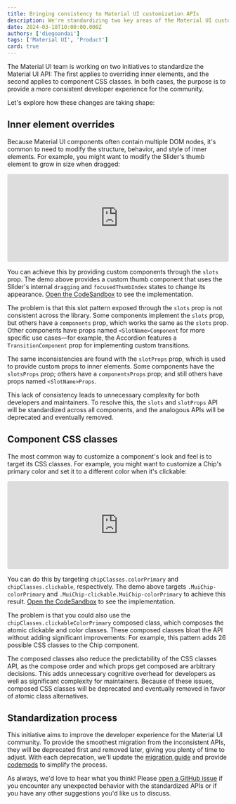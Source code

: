 ```yaml
---
title: Bringing consistency to Material UI customization APIs
description: We're standardizing two key areas of the Material UI customization APIs to reduce complexity and cognitive overhead. Read on to learn what's changing.
date: 2024-03-18T10:00:00.000Z
authors: ['diegoandai']
tags: ['Material UI', 'Product']
card: true
---
```


The Material UI team is working on two initiatives to standardize the Material UI API: The first applies to overriding inner elements, and the second applies to component CSS classes.
In both cases, the purpose is to provide a more consistent developer experience for the community.

Let's explore how these changes are taking shape:

## Inner element overrides

Because Material UI components often contain multiple DOM nodes, it's common to need to modify the structure, behavior, and style of inner elements.
For example, you might want to modify the Slider's thumb element to grow in size when dragged:

<iframe src="https://codesandbox.io/embed/nw34ry?view=Editor+%2B+Preview&module=%2Fsrc%2FDemo.tsx&hidenavigation=1"
     style="width:100%; height: 200px; border:0; border-radius: 4px; overflow:hidden;"
     title="blog/material-ui-early-2024-standardization/slider-slots-example"
     allow="accelerometer; ambient-light-sensor; camera; encrypted-media; geolocation; gyroscope; hid; microphone; midi; payment; usb; vr; xr-spatial-tracking"
     sandbox="allow-forms allow-modals allow-popups allow-presentation allow-same-origin allow-scripts"
   ></iframe>

You can achieve this by providing custom components through the `slots` prop.
The demo above provides a custom thumb component that uses the Slider's internal `dragging` and `focusedThumbIndex` states to change its appearance.
[Open the CodeSandbox](https://codesandbox.io/p/sandbox/blog-material-ui-early-2024-deprecations-slider-slots-example-nw34ry?file=%2Fsrc%2FDemo.tsx) to see the implementation.

The problem is that this slot pattern exposed through the `slots` prop is not consistent across the library.
Some components implement the `slots` prop, but others have a `components` prop, which works the same as the `slots` prop.
Other components have props named `<SlotName>Component` for more specific use cases—for example, the Accordion features a `TransitionComponent` prop for implementing custom transitions.

The same inconsistencies are found with the `slotProps` prop, which is used to provide custom props to inner elements.
Some components have the `slotsProps` prop; others have a `componentsProps` prop; and still others have props named `<SlotName>Props`.

This lack of consistency leads to unnecessary complexity for both developers and maintainers.
To resolve this, the `slots` and `slotProps` API will be standardized across all components, and the analogous APIs will be deprecated and eventually removed.

## Component CSS classes

The most common way to customize a component's look and feel is to target its CSS classes.
For example, you might want to customize a Chip's primary color and set it to a different color when it's clickable:

<iframe src="https://codesandbox.io/embed/d7xqr6?view=Editor+%2B+Preview&module=%2Fsrc%2FDemo.tsx&hidenavigation=1"
     style="width:100%; height: 200px; border:0; border-radius: 4px; overflow:hidden;"
     title="blog/material-ui-early-2024-standardization/chip-classes-example"
     allow="accelerometer; ambient-light-sensor; camera; encrypted-media; geolocation; gyroscope; hid; microphone; midi; payment; usb; vr; xr-spatial-tracking"
     sandbox="allow-forms allow-modals allow-popups allow-presentation allow-same-origin allow-scripts"
   ></iframe>

You can do this by targeting `chipClasses.colorPrimary` and `chipClasses.clickable`, respectively.
The demo above targets `.MuiChip-colorPrimary` and `.MuiChip-clickable.MuiChip-colorPrimary` to achieve this result.
[Open the CodeSandbox](https://codesandbox.io/p/sandbox/blog-material-ui-early-2024-deprecations-chip-classes-example-d7xqr6?file=%2Fsrc%2FDemo.tsx) to see the implementation.

The problem is that you could also use the `chipClasses.clickableColorPrimary` composed class, which composes the atomic clickable and color classes.
These composed classes bloat the API without adding significant improvements: For example, this pattern adds 26 possible CSS classes to the Chip component.

The composed classes also reduce the predictability of the CSS classes API, as the compose order and which props get composed are arbitrary decisions.
This adds unnecessary cognitive overhead for developers as well as significant complexity for maintainers.
Because of these issues, composed CSS classes will be deprecated and eventually removed in favor of atomic class alternatives.

## Standardization process

This initiative aims to improve the developer experience for the Material UI community.
To provide the smoothest migration from the inconsistent APIs, they will be deprecated first and removed later, giving you plenty of time to adjust.
With each deprecation, we'll update the [migration guide](https://mui.com/material-ui/migration/migrating-from-deprecated-apis/) and provide [codemods](https://github.com/mui/material-ui/tree/HEAD/packages/mui-codemod#deprecations) to simplify the process.

As always, we'd love to hear what you think! Please [open a GitHub issue](https://github.com/mui/material-ui/issues/new/choose) if you encounter any unexpected behavior with the standardized APIs or if you have any other suggestions you'd like us to discuss.

